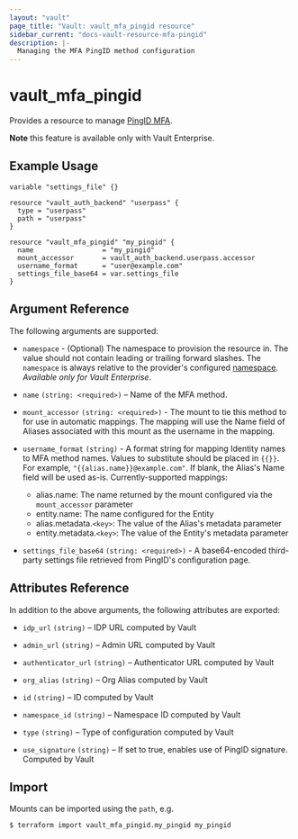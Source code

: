 ```yaml
---
layout: "vault"
page_title: "Vault: vault_mfa_pingid resource"
sidebar_current: "docs-vault-resource-mfa-pingid"
description: |-
  Managing the MFA PingID method configuration
---
```


# vault\_mfa\_pingid

Provides a resource to manage [PingID MFA](https://www.vaultproject.io/docs/enterprise/mfa/mfa-pingid).

**Note** this feature is available only with Vault Enterprise.

## Example Usage

```hcl
variable "settings_file" {}

resource "vault_auth_backend" "userpass" {
  type = "userpass"
  path = "userpass"
}

resource "vault_mfa_pingid" "my_pingid" {
  name                 = "my_pingid"
  mount_accessor       = vault_auth_backend.userpass.accessor
  username_format      = "user@example.com"
  settings_file_base64 = var.settings_file
}
```

## Argument Reference

The following arguments are supported:

* `namespace` - (Optional) The namespace to provision the resource in.
  The value should not contain leading or trailing forward slashes.
  The `namespace` is always relative to the provider's configured [namespace](../index.html#namespace).
   *Available only for Vault Enterprise*.

- `name` `(string: <required>)` – Name of the MFA method.

- `mount_accessor` `(string: <required>)` - The mount to tie this method to for use in automatic mappings. 
  The mapping will use the Name field of Aliases associated with this mount as the username in the mapping.

- `username_format` `(string)` - A format string for mapping Identity names to MFA method names. 
  Values to substitute should be placed in `{{}}`. For example, `"{{alias.name}}@example.com"`. 
  If blank, the Alias's Name field will be used as-is. Currently-supported mappings:
    - alias.name: The name returned by the mount configured via the `mount_accessor` parameter
    - entity.name: The name configured for the Entity
    - alias.metadata.`<key>`: The value of the Alias's metadata parameter
    - entity.metadata.`<key>`: The value of the Entity's metadata parameter

- `settings_file_base64` `(string: <required>)` - A base64-encoded third-party settings file retrieved
  from PingID's configuration page.

## Attributes Reference

In addition to the above arguments, the following attributes are exported:

- `idp_url` `(string)` – IDP URL computed by Vault

- `admin_url` `(string)` – Admin URL computed by Vault

- `authenticator_url` `(string)` – Authenticator URL computed by Vault

- `org_alias` `(string)` – Org Alias computed by Vault

- `id` `(string)` – ID computed by Vault

- `namespace_id` `(string)` – Namespace ID computed by Vault

- `type` `(string)` – Type of configuration computed by Vault

- `use_signature` `(string)` – If set to true, enables use of PingID signature. Computed by Vault


## Import

Mounts can be imported using the `path`, e.g.

```
$ terraform import vault_mfa_pingid.my_pingid my_pingid
```

